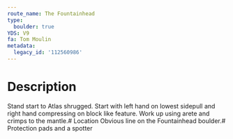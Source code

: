 ```yaml
---
route_name: The Fountainhead
type:
  boulder: true
YDS: V9
fa: Tom Moulin
metadata:
  legacy_id: '112560986'
---
```

# Description
Stand start to Atlas shrugged. Start with left hand on lowest sidepull and right hand compressing on block like feature. Work up using arete and crimps to the mantle.# Location
Obvious line on the Fountainhead boulder.# Protection
pads and a spotter